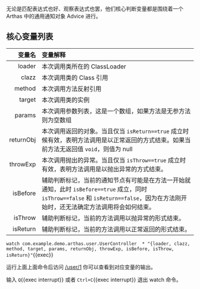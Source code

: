 无论是匹配表达式也好、观察表达式也罢，他们核心判断变量都是围绕着一个 Arthas 中的通用通知对象 Advice 进行。

## 核心变量列表

|    变量名 | 变量解释                                                                                                                                                                             |
| --------: | :----------------------------------------------------------------------------------------------------------------------------------------------------------------------------------- |
|    loader | 本次调用类所在的 ClassLoader                                                                                                                                                         |
|     clazz | 本次调用类的 Class 引用                                                                                                                                                              |
|    method | 本次调用方法反射引用                                                                                                                                                                 |
|    target | 本次调用类的实例                                                                                                                                                                     |
|    params | 本次调用参数列表，这是一个数组，如果方法是无参方法则为空数组                                                                                                                         |
| returnObj | 本次调用返回的对象。当且仅当 `isReturn==true` 成立时候有效，表明方法调用是以正常返回的方式结束。如果当前方法无返回值 `void`，则值为 null                                             |
|  throwExp | 本次调用抛出的异常。当且仅当 `isThrow==true` 成立时有效，表明方法调用是以抛出异常的方式结束。                                                                                        |
|  isBefore | 辅助判断标记，当前的通知节点有可能是在方法一开始就通知，此时 `isBefore==true` 成立，同时 `isThrow==false` 和 `isReturn==false`，因为在方法刚开始时，还无法确定方法调用将会如何结束。 |
|   isThrow | 辅助判断标记，当前的方法调用以抛异常的形式结束。                                                                                                                                     |
|  isReturn | 辅助判断标记，当前的方法调用以正常返回的形式结束。                                                                                                                                   |

`watch com.example.demo.arthas.user.UserController  * "{loader, clazz, method, target, params, returnObj, throwExp, isBefore, isThrow, isReturn}"`{{exec}}

运行上面上面命令后访问 [/user/1]({{TRAFFIC_HOST1_80}}/user/1) 你可以查看到对应变量的输出。

输入 `Q`{{exec interrupt}} 或者 `Ctrl+C`{{exec interrupt}} 退出 watch 命令。
